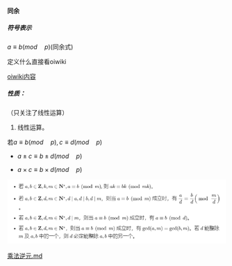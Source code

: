 #### 同余

##### 符号表示

$a\equiv b(mod\quad p)$(同余式)

定义什么直接看oiwiki

[oiwiki内容](https://oi-wiki.org/math/number-theory/basic/)

##### 性质：

（只关注了线性运算）

1. 线性运算。

若$a\equiv b(mod\quad p),c\equiv d(mod \quad p)$

- $a\pm c\equiv b\pm d(mod \quad p)$

- $a\times c\equiv b\times d(mod \quad p)$

![image-20230131001011078](image-20230131001011078.png)





 [乘法逆元.md](乘法逆元.md) 